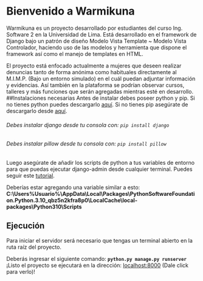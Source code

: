 # Bienvenido a Warmikuna
Warmikuna es un proyecto desarrollado por estudiantes del curso Ing. Software 2 en la Universidad de Lima.
Está desarrollado en el framework de Django bajo un patrón de diseño Modelo Vista Template ~ Modelo Vista Controlador, haciendo uso de las modelos y herramienta que dispone el framework así como el manejo de templates en HTML.

El proyecto está enfocado actualmente a mujeres que deseen realizar denuncias tanto de forma anónima como habituales directamente al M.I.M.P. (Bajo un entorno simulado) en el cuál puedan adjuntar información y evidencias. Así también en la plataforma se podrían observar cursos, talleres y más funciones que serán agregadas mientras esté en desarrollo.
##Instalaciones necesarias
Antes de instalar debes poseer python y pip.
Si no tienes python puedes descargarlo [aquí](https://www.python.org/downloads/ "aquí").
Si no tienes pip asegúrate de descargarlo desde [aquí](http://https://pip.pypa.io/en/stable/installation/ "aquí").

###### Debes instalar django desde tu consola con: `pip install django`
###### Debes instalar pillow desde tu consola con: `pip install pillow`

Luego asegúrate de añadir los scripts de python a tus variables de entorno para que puedas ejecutar django-admin desde cualquier terminal. Puedes seguir este [tutorial](http://https://www.educative.io/answers/how-to-add-python-to-path-variable-in-windows "tutorial").

Deberías estar agregando una variable similar a esto: **C:\Users\%Usuario%\AppData\Local\Packages\PythonSoftwareFoundation.Python.3.10_qbz5n2kfra8p0\LocalCache\local-packages\Python310\Scripts**

## Ejecución
Para iniciar el servidor será necesario que tengas un terminal abierto en la ruta raíz del proyecto.

Deberás ingresar el siguiente comando: **`python.py manage.py runserver`**
¡Listo el proyecto se ejecutará en la dirección: [localhost:8000](http://localhost:8000 "localhost:8000") (Dale click para verlo)!



